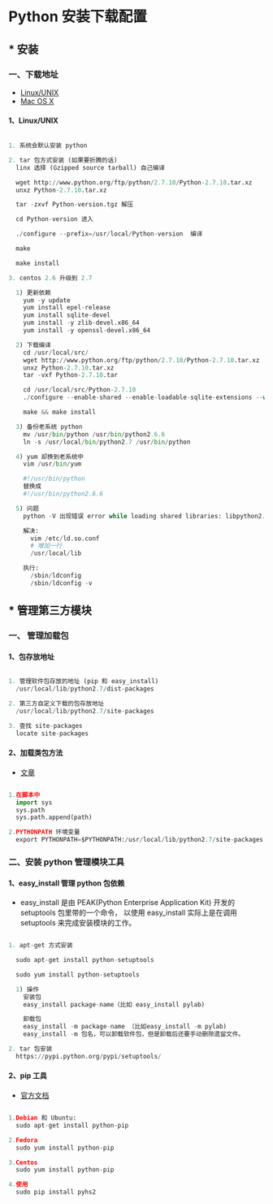 # Python 安装下载配置

## * 安装

### 一、下载地址

- [Linux/UNIX](https://www.python.org/downloads/source/)
- [Mac OS X](https://www.python.org/downloads/mac-osx/)


#### 1、Linux/UNIX

``` python

1. 系统会默认安装 python

2. tar 包方式安装 (如果要折腾的话)
  linx 选择 (Gzipped source tarball) 自己编译

  wget http://www.python.org/ftp/python/2.7.10/Python-2.7.10.tar.xz
  unxz Python-2.7.10.tar.xz

  tar -zxvf Python-version.tgz 解压

  cd Python-version 进入

  ./configure --prefix=/usr/local/Python-version  编译

  make

  make install

3. centos 2.6 升级到 2.7

  1) 更新依赖
    yum -y update
    yum install epel-release
    yum install sqlite-devel
    yum install -y zlib-devel.x86_64
    yum install -y openssl-devel.x86_64

  2) 下载编译
    cd /usr/local/src/
    wget http://www.python.org/ftp/python/2.7.10/Python-2.7.10.tar.xz
    unxz Python-2.7.10.tar.xz
    tar -vxf Python-2.7.10.tar

    cd /usr/local/src/Python-2.7.10
    ./configure --enable-shared --enable-loadable-sqlite-extensions --with-zlib

    make && make install

  3) 备份老系统 python
    mv /usr/bin/python /usr/bin/python2.6.6
    ln -s /usr/local/bin/python2.7 /usr/bin/python

  4) yum 却换到老系统中
    vim /usr/bin/yum

    #!/usr/bin/python
    替换成
    #!/usr/bin/python2.6.6

  5) 问题
    python -V 出现错误 error while loading shared libraries: libpython2.7.so.1.0: cannot open shared object file: No such file or directory

    解决:
      vim /etc/ld.so.conf
      # 增加一行
      /usr/local/lib

    执行:
      /sbin/ldconfig  
      /sbin/ldconfig -v
```


## * 管理第三方模块

### 一、 管理加载包

#### 1、包存放地址

``` python

1. 管理软件包存放的地址 (pip 和 easy_install)
  /usr/local/lib/python2.7/dist-packages

2. 第三方自定义下载的包存放地址
  /usr/local/lib/python2.7/site-packages

3. 查找 site-packages
  locate site-packages

```

#### 2、加载类包方法

- [文章](http://blog.sina.com.cn/s/blog_7de9d5d80101hlj5.html)

``` python

1.在脚本中
  import sys
  sys.path
  sys.path.append(path)

2.PYTHONPATH 环境变量
  export PYTHONPATH=$PYTHONPATH:/usr/local/lib/python2.7/site-packages

```


### 二、安装 python 管理模块工具


#### 1、easy_install 管理 python 包依赖

- easy_install 是由 PEAK(Python Enterprise Application Kit) 开发的 setuptools 包里带的一个命令，
以使用 easy_install 实际上是在调用 setuptools 来完成安装模块的工作。

``` python

1. apt-get 方式安装

  sudo apt-get install python-setuptools

  sudo yum install python-setuptools

  1) 操作
    安装包
    easy_install package-name（比如 easy_install pylab)

    卸载包
    easy_install -m package-name （比如easy_install -m pylab)
    easy_install -m 包名，可以卸载软件包，但是卸载后还要手动删除遗留文件。

2. tar 包安装
  https://pypi.python.org/pypi/setuptools/

```

#### 2、pip 工具

- [官方文档](http://pip-cn.readthedocs.org/en/latest/installing.html)

``` python

1.Debian 和 Ubuntu:
  sudo apt-get install python-pip

2.Fedora
  sudo yum install python-pip

3.Centos
  sudo yum install python-pip

4.使用
  sudo pip install pyhs2
```
